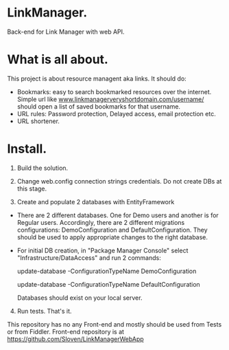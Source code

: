 # LinkManager.
Back-end for Link Manager with web API.

# What is all about.
This project is about resource managent aka links. It should do:
 - Bookmarks: easy to search bookmarked resources over the internet. Simple url like www.linkmanagerveryshortdomain.com/username/ should open a list of 
 saved bookmarks for that username.
 - URL rules: Password protection, Delayed access, email protection etc.
 - URL shortener. 
 
# Install.

1) Build the solution.

2) Change web.config connection strings credentials. Do not create DBs at this stage.

3) Create and populate 2 databases with EntityFramework

 - There are 2 different databases. One for Demo users and another is for Regular users. Accordingly, there are 2 different 
   migrations configurations: DemoConfiguration and DefaultConfiguration. They should be used to apply appropriate changes to the right database.

 - For initial DB creation, in "Package Manager Console" select "Infrastructure/DataAccess" and run 2 commands:
 
      update-database -ConfigurationTypeName DemoConfiguration
      
      update-database -ConfigurationTypeName DefaultConfiguration
            
   Databases should exist on your local server.

4) Run tests. That's it.
   
This repository has no any Front-end and mostly should be used from Tests or from Fiddler. 
Front-end repository is at https://github.com/Sloven/LinkManagerWebApp

